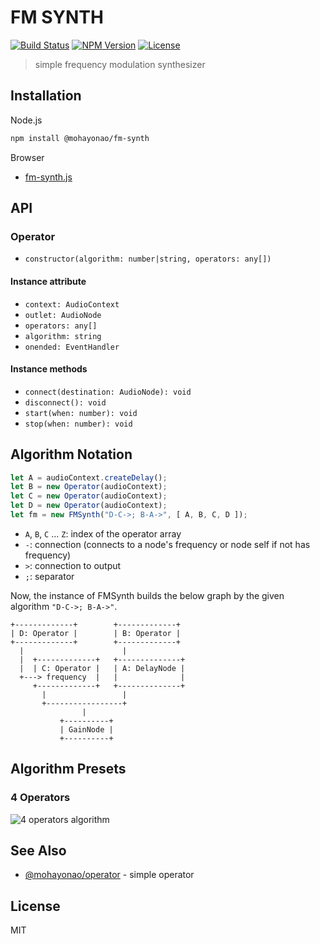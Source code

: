 # FM SYNTH
[![Build Status](http://img.shields.io/travis/mohayonao/fm-synth.svg?style=flat-square)](https://travis-ci.org/mohayonao/fm-synth)
[![NPM Version](http://img.shields.io/npm/v/@mohayonao/fm-synth.svg?style=flat-square)](https://www.npmjs.org/package/@mohayonao/fm-synth)
[![License](http://img.shields.io/badge/license-MIT-brightgreen.svg?style=flat-square)](http://mohayonao.mit-license.org/)

> simple frequency modulation synthesizer

## Installation

Node.js

```sh
npm install @mohayonao/fm-synth
```

Browser

- [fm-synth.js](https://raw.githubusercontent.com/mohayonao/fm-synth/master/build/fm-synth.js)

## API
### Operator
- `constructor(algorithm: number|string, operators: any[])`

#### Instance attribute
- `context: AudioContext`
- `outlet: AudioNode`
- `operators: any[]`
- `algorithm: string`
- `onended: EventHandler`

#### Instance methods
- `connect(destination: AudioNode): void`
- `disconnect(): void`
- `start(when: number): void`
- `stop(when: number): void`

## Algorithm Notation
```js
let A = audioContext.createDelay();
let B = new Operator(audioContext);
let C = new Operator(audioContext);
let D = new Operator(audioContext);
let fm = new FMSynth("D-C->; B-A->", [ A, B, C, D ]);
```

- `A`, `B`, `C` ... `Z`: index of the operator array
- `-`: connection (connects to a node's frequency or node self if not has frequency)
- `>`: connection to output
- `;`: separator

Now, the instance of FMSynth builds the below graph by the given algorithm `"D-C->; B-A->"`.

```
+-------------+        +-------------+
| D: Operator |        | B: Operator |
+-------------+        +-------------+
  |                      |
  |  +-------------+   +--------------+
  |  | C: Operator |   | A: DelayNode |
  +---> frequency  |   |              |
     +-------------+   +--------------+
       |                 |
       +-----------------+
                |
           +----------+
           | GainNode |
           +----------+
```

## Algorithm Presets
### 4 Operators
![4 operators algorithm](https://raw.githubusercontent.com/wiki/mohayonao/fm-synth/images/4-op-alg.png)

## See Also
- [@mohayonao/operator](https://github.com/mohayonao/operator) - simple operator

## License
MIT
